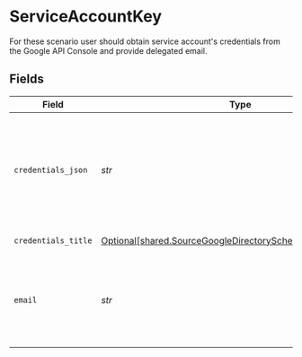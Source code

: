 # ServiceAccountKey

For these scenario user should obtain service account's credentials from the Google API Console and provide delegated email.


## Fields

| Field                                                                                                                                                                                             | Type                                                                                                                                                                                              | Required                                                                                                                                                                                          | Description                                                                                                                                                                                       |
| ------------------------------------------------------------------------------------------------------------------------------------------------------------------------------------------------- | ------------------------------------------------------------------------------------------------------------------------------------------------------------------------------------------------- | ------------------------------------------------------------------------------------------------------------------------------------------------------------------------------------------------- | ------------------------------------------------------------------------------------------------------------------------------------------------------------------------------------------------- |
| `credentials_json`                                                                                                                                                                                | *str*                                                                                                                                                                                             | :heavy_check_mark:                                                                                                                                                                                | The contents of the JSON service account key. See the <a href="https://developers.google.com/admin-sdk/directory/v1/guides/delegation">docs</a> for more information on how to generate this key. |
| `credentials_title`                                                                                                                                                                               | [Optional[shared.SourceGoogleDirectorySchemasCredentialsTitle]](../../models/shared/sourcegoogledirectoryschemascredentialstitle.md)                                                              | :heavy_minus_sign:                                                                                                                                                                                | Authentication Scenario                                                                                                                                                                           |
| `email`                                                                                                                                                                                           | *str*                                                                                                                                                                                             | :heavy_check_mark:                                                                                                                                                                                | The email of the user, which has permissions to access the Google Workspace Admin APIs.                                                                                                           |